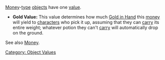 [Money](:Category:_Money.md "wikilink")-[type](:Category:_Object_Types.md "wikilink")
[objects](:Category:_Objects.md "wikilink") have one
[value](:Category:_Object_Values.md "wikilink").

-   **Gold Value:** This value determines how much [Gold in
    Hand](Gold_In_Hand.md "wikilink") this
    [money](:Category:_Money.md "wikilink") will yield to
    [characters](:Category:_Characters.md "wikilink") who pick it up,
    assuming that they can [carry](Carrying_Capacity.md "wikilink") its
    entire weight; whatever potion they can't
    [carry](Carrying_Capacity.md "wikilink") will automatically drop on
    the ground.

See also [Money](:Category:_Money.md "wikilink").

[Category: Object Values](Category:_Object_Values "wikilink")
